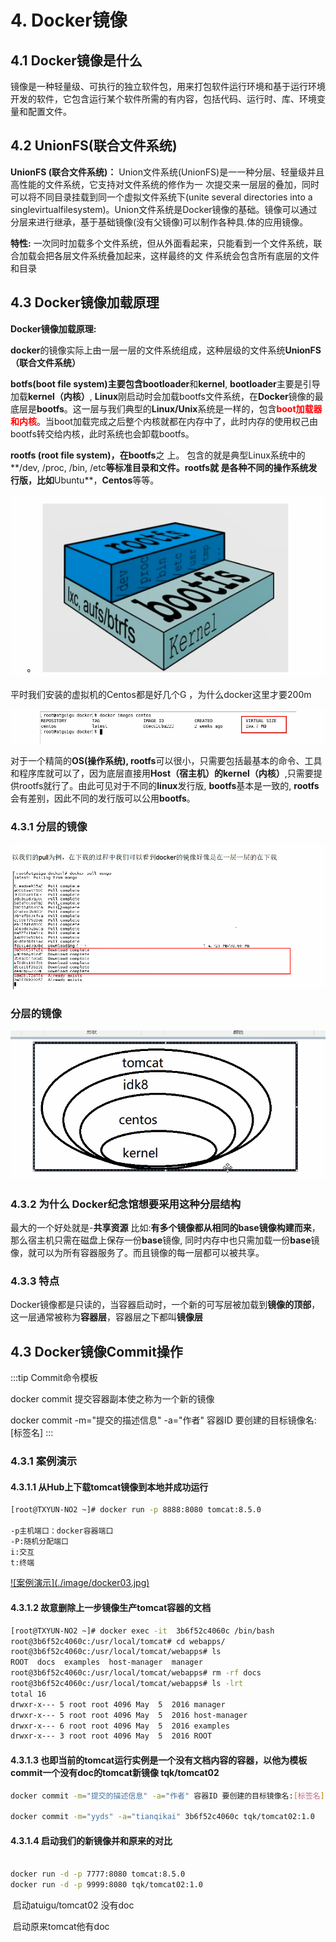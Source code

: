 # 4. Docker镜像

## 4.1 Docker镜像是什么

镜像是一种轻量级、可执行的独立软件包，用来打包软件运行环境和基于运行环境开发的软件，它包含运行某个软件所需的有内容，包括代码、运行时、库、环境变量和配置文件。

## 4.2 UnionFS(联合文件系统)

**UnionFS (联合文件系统)：** Union文件系统(UnionFS)是一一种分层、轻量级并且高性能的文件系统，它支持对文件系统的修作为一 次提交来一层层的叠加，同时可以将不同目录挂载到同一个虚拟文件系统下(unite several directories into a singlevirtualfilesystem)。Union文件系统是Docker镜像的基础。镜像可以通过分层来进行继承，基于基础镜像(没有父镜像)可以制作各种具.体的应用镜像。

**特性:** 一次同时加载多个文件系统，但从外面看起来，只能看到一个文件系统，联合加载会把各层文件系统叠加起来，这样最终的文
件系统会包含所有底层的文件和目录



## 4.3 Docker镜像加载原理

**Docker镜像加载原理:**

**docker**的镜像实际上由一层一层的文件系统组成，这种层级的文件系统**UnionFS（联合文件系统）**

**botfs(boot file system)**主要包含**bootloader**和**kernel**, **bootloader**主要是引导加载**kernel（内核）**, **Linux**刚启动时会加载bootfs文件系统，在**Docker**镜像的最底层是**bootfs**。这一层与我们典型的**Linux/Unix**系统是一样的，包含<font color='red'><strong>boot加载器和内核</strong></font>。当boot加载完成之后整个内核就都在内存中了，此时内存的使用权己由bootfs转交给内核，此时系统也会卸载bootfs。

**rootfs (root file system)，**在**bootfs**之 上。 包含的就是典型Linux系统中的**/dev, /proc, /bin, /etc**等标准目录和文件。**rootfs**就 是各种不同的操作系统发行版，比如**Ubuntu**，**Centos**等等。

![](./image/Snipaste_2020-10-03_13-38-28.png)

平时我们安装的虚拟机的Centos都是好几个G ，为什么docker这里才要200m

![](./image/QQ截图20201003133908.png)

对于一个精简的**OS(操作系统), rootfs**可以很小，只需要包括最基本的命令、工具和程序库就可以了，因为底层直接用**Host（宿主机）**的**kernel（内核）**,只需要提供rootfs就行了。由此可见对于不同的**linux**发行版, **bootfs**基本是一致的, **rootfs**会有差别，因此不同的发行版可以公用**bootfs**。

### 4.3.1 分层的镜像

![](./image/Snipaste_2020-10-03_13-40-06.png)

### 分层的镜像

![](./image/Snipaste_2020-10-03_14-02-22.png)



### 4.3.2 为什么 Docker纪念馆想要采用这种分层结构

最大的一个好处就是-**共享资源**
比如:**有多个镜像都从相同的base镜像构建而来**，那么宿主机只需在磁盘上保存一份**base**镜像,
同时内存中也只需加载一份**base**镜像，就可以为所有容器服务了。而且镜像的每一层都可以被共享。



### 4.3.3 特点

Docker镜像都是只读的，当容器启动时，一个新的可写层被加载到**镜像的顶部**，这一层通常被称为**容器层**，容器层之下都叫**镜像层**

## 4.3 Docker镜像Commit操作

:::tip Commit命令模板

docker commit 提交容器副本使之称为一个新的镜像

docker commit -m="提交的描述信息" -a="作者" 容器ID 要创建的目标镜像名:[标签名]
:::

### 4.3.1 案例演示


#### 4.3.1.1 从Hub上下载tomcat镜像到本地并成功运行

```sh
[root@TXYUN-NO2 ~]# docker run -p 8888:8080 tomcat:8.5.0

-p主机端口：docker容器端口
-P:随机分配端口
i:交互
t:终端
```
<a data-fancybox title="案例演示" href="./image/docker03.jpg">![案例演示]​(./image/docker03.jpg)</a>

#### 4.3.1.2 故意删除上一步镜像生产tomcat容器的文档

```sh
[root@TXYUN-NO2 ~]# docker exec -it  3b6f52c4060c /bin/bash
root@3b6f52c4060c:/usr/local/tomcat# cd webapps/
root@3b6f52c4060c:/usr/local/tomcat/webapps# ls
ROOT  docs  examples  host-manager  manager
root@3b6f52c4060c:/usr/local/tomcat/webapps# rm -rf docs
root@3b6f52c4060c:/usr/local/tomcat/webapps# ls -lrt
total 16
drwxr-x--- 5 root root 4096 May  5  2016 manager
drwxr-x--- 5 root root 4096 May  5  2016 host-manager
drwxr-x--- 6 root root 4096 May  5  2016 examples
drwxr-x--- 3 root root 4096 May  5  2016 ROOT
```

#### 4.3.1.3 也即当前的tomcat运行实例是一个没有文档内容的容器，以他为模板commit一个没有doc的tomcat新镜像 tqk/tomcat02

```sh
docker commit -m="提交的描述信息" -a="作者" 容器ID 要创建的目标镜像名:[标签名]

docker commit -m="yyds" -a="tianqikai" 3b6f52c4060c tqk/tomcat02:1.0
```

#### 4.3.1.4 启动我们的新镜像并和原来的对比

```sh

docker run -d -p 7777:8080 tomcat:8.5.0
docker run -d -p 9999:8080 tqk/tomcat02:1.0
```

​	启动atuigu/tomcat02 没有doc

​	启动原来tomcat他有doc